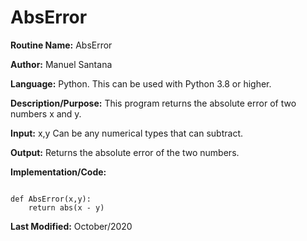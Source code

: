 
# AbsError 


**Routine Name:** AbsError 

**Author:** Manuel Santana

**Language:** Python. This can be used with Python 3.8 or higher.



**Description/Purpose:** 
This program returns the absolute error of two numbers x and y.

**Input:** 
x,y Can be any numerical types that can subtract.

**Output:** 
Returns the absolute error of the two numbers.

**Implementation/Code:** 
```

def AbsError(x,y):
    return abs(x - y)

```
**Last Modified:** October/2020
